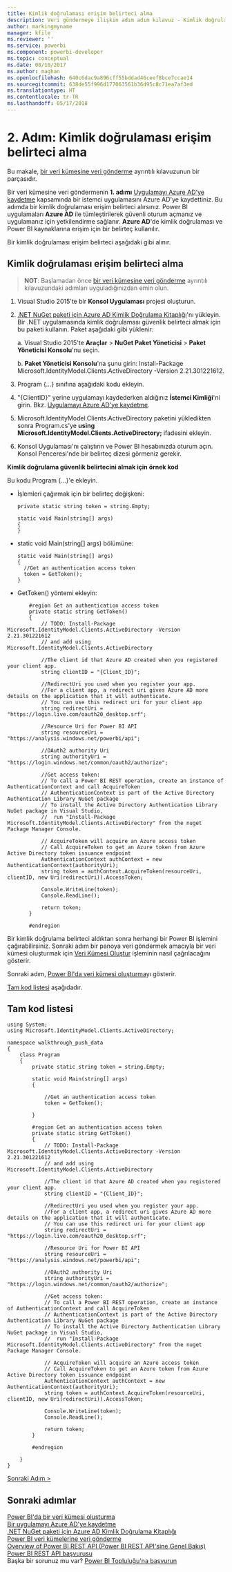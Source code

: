 ```yaml
---
title: Kimlik doğrulaması erişim belirteci alma
description: Veri göndermeye ilişkin adım adım kılavuz - Kimlik doğrulaması erişim belirteci alma
author: markingmyname
manager: kfile
ms.reviewer: ''
ms.service: powerbi
ms.component: powerbi-developer
ms.topic: conceptual
ms.date: 08/10/2017
ms.author: maghan
ms.openlocfilehash: 640c6dac9a896cff55bddad46ceef8bce7ccae14
ms.sourcegitcommit: 638de55f996d177063561b36d95c8c71ea7af3ed
ms.translationtype: HT
ms.contentlocale: tr-TR
ms.lasthandoff: 05/17/2018
---
```

# <a name="step-2-get-an-authentication-access-token"></a>2. Adım: Kimlik doğrulaması erişim belirteci alma
Bu makale, [bir veri kümesine veri gönderme](walkthrough-push-data.md) ayrıntılı kılavuzunun bir parçasıdır.

Bir veri kümesine veri göndermenin **1. adımı** [Uygulamayı Azure AD'ye kaydetme](walkthrough-push-data-register-app-with-azure-ad.md) kapsamında bir istemci uygulamasını Azure AD'ye kaydettiniz. Bu adımda bir kimlik doğrulaması erişim belirteci alırsınız. Power BI uygulamaları **Azure AD** ile tümleştirilerek güvenli oturum açmanız ve uygulamanız için yetkilendirme sağlanır. **Azure AD**'de kimlik doğrulaması ve Power BI kaynaklarına erişim için bir belirteç kullanılır.

Bir kimlik doğrulaması erişim belirteci aşağıdaki gibi alınır.

## <a name="get-an-authentication-access-token"></a>Kimlik doğrulaması erişim belirteci alma
> **NOT**: Başlamadan önce [bir veri kümesine veri gönderme](walkthrough-push-data.md) ayrıntılı kılavuzundaki adımları uyguladığınızdan emin olun.
> 
> 

1. Visual Studio 2015'te bir **Konsol Uygulaması** projesi oluşturun.
2. [.NET NuGet paketi için Azure AD Kimlik Doğrulama Kitaplığı](https://www.nuget.org/packages/Microsoft.IdentityModel.Clients.ActiveDirectory/)'nı yükleyin. Bir .NET uygulamasında kimlik doğrulaması güvenlik belirteci almak için bu paketi kullanın. Paket aşağıdaki gibi yüklenir:
   
     a. Visual Studio 2015'te **Araçlar** > **NuGet Paket Yöneticisi** > **Paket Yöneticisi Konsolu**'nu seçin.
   
     b. **Paket Yöneticisi Konsolu**'na şunu girin: Install-Package Microsoft.IdentityModel.Clients.ActiveDirectory -Version 2.21.301221612.
3. Program {...} sınıfına aşağıdaki kodu ekleyin.
4. "{ClientID}" yerine uygulamayı kaydederken aldığınız **İstemci Kimliği**'ni girin. Bkz. [Uygulamayı Azure AD'ye kaydetme](walkthrough-push-data-register-app-with-azure-ad.md).
5. Microsoft.IdentityModel.Clients.ActiveDirectory paketini yükledikten sonra Program.cs'ye **using Microsoft.IdentityModel.Clients.ActiveDirectory;** ifadesini ekleyin.
6. Konsol Uygulaması'nı çalıştırın ve Power BI hesabınızda oturum açın. Konsol Penceresi'nde bir belirteç dizesi görmeniz gerekir.

**Kimlik doğrulama güvenlik belirtecini almak için örnek kod**

Bu kodu Program {...}'e ekleyin.

* İşlemleri çağırmak için bir belirteç değişkeni:
  
  ```
  private static string token = string.Empty;
  
  static void Main(string[] args)
  {
  }
  ```
* static void Main(string[] args) bölümüne:
  
  ```
  static void Main(string[] args)
  {
    //Get an authentication access token
    token = GetToken();
  }
  ```
* GetToken() yöntemi ekleyin:

```
       #region Get an authentication access token
       private static string GetToken()
       {
           // TODO: Install-Package Microsoft.IdentityModel.Clients.ActiveDirectory -Version 2.21.301221612
           // and add using Microsoft.IdentityModel.Clients.ActiveDirectory

           //The client id that Azure AD created when you registered your client app.
           string clientID = "{Client_ID}";

           //RedirectUri you used when you register your app.
           //For a client app, a redirect uri gives Azure AD more details on the application that it will authenticate.
           // You can use this redirect uri for your client app
           string redirectUri = "https://login.live.com/oauth20_desktop.srf";

           //Resource Uri for Power BI API
           string resourceUri = "https://analysis.windows.net/powerbi/api";

           //OAuth2 authority Uri
           string authorityUri = "https://login.windows.net/common/oauth2/authorize";

           //Get access token:
           // To call a Power BI REST operation, create an instance of AuthenticationContext and call AcquireToken
           // AuthenticationContext is part of the Active Directory Authentication Library NuGet package
           // To install the Active Directory Authentication Library NuGet package in Visual Studio,
           //  run "Install-Package Microsoft.IdentityModel.Clients.ActiveDirectory" from the nuget Package Manager Console.

           // AcquireToken will acquire an Azure access token
           // Call AcquireToken to get an Azure token from Azure Active Directory token issuance endpoint
           AuthenticationContext authContext = new AuthenticationContext(authorityUri);
           string token = authContext.AcquireToken(resourceUri, clientID, new Uri(redirectUri)).AccessToken;

           Console.WriteLine(token);
           Console.ReadLine();

           return token;
       }

       #endregion
```

Bir kimlik doğrulama belirteci aldıktan sonra herhangi bir Power BI işlemini çağırabilirsiniz. Sonraki adım bir panoya veri göndermek amacıyla bir veri kümesi oluşturmak için [Veri Kümesi Oluştur](https://msdn.microsoft.com/library/mt203562.aspx) işleminin nasıl çağrılacağını gösterir.

Sonraki adım, [Power BI'da veri kümesi oluşturma](walkthrough-push-data-create-dataset.md)yı gösterir.

[Tam kod listesi](#code) aşağıdadır.

<a name="code"/>

## <a name="complete-code-listing"></a>Tam kod listesi
    using System;
    using Microsoft.IdentityModel.Clients.ActiveDirectory;

    namespace walkthrough_push_data
    {
        class Program
        {
            private static string token = string.Empty;

            static void Main(string[] args)
            {

                //Get an authentication access token
                token = GetToken();

            }

            #region Get an authentication access token
            private static string GetToken()
            {
                // TODO: Install-Package Microsoft.IdentityModel.Clients.ActiveDirectory -Version 2.21.301221612
                // and add using Microsoft.IdentityModel.Clients.ActiveDirectory

                //The client id that Azure AD created when you registered your client app.
                string clientID = "{Client_ID}";

                //RedirectUri you used when you register your app.
                //For a client app, a redirect uri gives Azure AD more details on the application that it will authenticate.
                // You can use this redirect uri for your client app
                string redirectUri = "https://login.live.com/oauth20_desktop.srf";

                //Resource Uri for Power BI API
                string resourceUri = "https://analysis.windows.net/powerbi/api";

                //OAuth2 authority Uri
                string authorityUri = "https://login.windows.net/common/oauth2/authorize";

                //Get access token:
                // To call a Power BI REST operation, create an instance of AuthenticationContext and call AcquireToken
                // AuthenticationContext is part of the Active Directory Authentication Library NuGet package
                // To install the Active Directory Authentication Library NuGet package in Visual Studio,
                //  run "Install-Package Microsoft.IdentityModel.Clients.ActiveDirectory" from the nuget Package Manager Console.

                // AcquireToken will acquire an Azure access token
                // Call AcquireToken to get an Azure token from Azure Active Directory token issuance endpoint
                AuthenticationContext authContext = new AuthenticationContext(authorityUri);
                string token = authContext.AcquireToken(resourceUri, clientID, new Uri(redirectUri)).AccessToken;

                Console.WriteLine(token);
                Console.ReadLine();

                return token;
            }

            #endregion

        }
    }


[Sonraki Adım >](walkthrough-push-data-create-dataset.md)

## <a name="next-steps"></a>Sonraki adımlar
[Power BI'da bir veri kümesi oluşturma](walkthrough-push-data-create-dataset.md)  
[Bir uygulamayı Azure AD'ye kaydetme](walkthrough-push-data-register-app-with-azure-ad.md)  
[.NET NuGet paketi için Azure AD Kimlik Doğrulama Kitaplığı](https://www.nuget.org/packages/Microsoft.IdentityModel.Clients.ActiveDirectory/)  
[Power BI veri kümelerine veri gönderme](walkthrough-push-data.md)  
[Overview of Power BI REST API (Power BI REST API'sine Genel Bakış)](overview-of-power-bi-rest-api.md)  
[Power BI REST API başvurusu](https://msdn.microsoft.com/library/mt147898.aspx)  
Başka bir sorunuz mu var? [Power BI Topluluğu'na başvurun](http://community.powerbi.com/)

